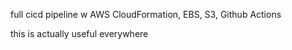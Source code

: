 full cicd pipeline w AWS CloudFormation, EBS, S3, Github Actions

this is actually useful everywhere
